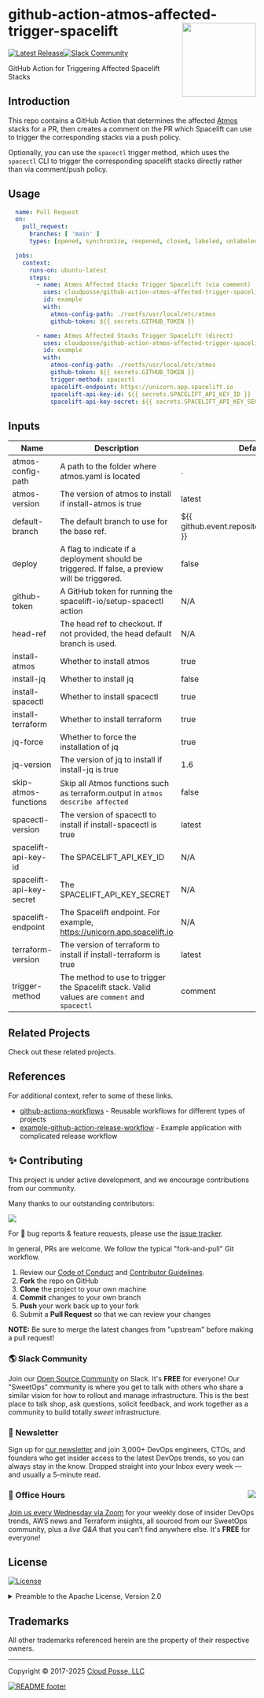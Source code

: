 

<!-- markdownlint-disable -->
# github-action-atmos-affected-trigger-spacelift <a href="https://cpco.io/homepage?utm_source=github&utm_medium=readme&utm_campaign=cloudposse/github-action-atmos-affected-trigger-spacelift&utm_content="><img align="right" src="https://cloudposse.com/logo-300x69.svg" width="150" /></a>
<a href="https://github.com/cloudposse/github-action-atmos-affected-trigger-spacelift/releases/latest"><img src="https://img.shields.io/github/release/cloudposse/github-action-atmos-affected-trigger-spacelift.svg" alt="Latest Release"/></a><a href="https://slack.cloudposse.com"><img src="https://slack.cloudposse.com/badge.svg" alt="Slack Community"/></a>
<!-- markdownlint-restore -->

<!--




  ** DO NOT EDIT THIS FILE
  **
  ** This file was automatically generated by the `cloudposse/build-harness`.
  ** 1) Make all changes to `README.yaml`
  ** 2) Run `make init` (you only need to do this once)
  ** 3) Run`make readme` to rebuild this file.
  **
  ** (We maintain HUNDREDS of open source projects. This is how we maintain our sanity.)
  **





-->

GitHub Action for Triggering Affected Spacelift Stacks




## Introduction

This repo contains a GitHub Action that determines the affected [Atmos](https://atmos.tools) stacks for a PR, then
creates a comment on the PR which Spacelift can use to trigger the corresponding stacks via a push policy.

Optionally, you can use the `spacectl` trigger method, which uses the `spacectl` CLI to trigger the corresponding
spacelift stacks directly rather than via comment/push policy.




## Usage

```yaml
  name: Pull Request
  on:
    pull_request:
      branches: [ 'main' ]
      types: [opened, synchronize, reopened, closed, labeled, unlabeled]

  jobs:
    context:
      runs-on: ubuntu-latest
      steps:
        - name: Atmos Affected Stacks Trigger Spacelift (via comment)
          uses: cloudposse/github-action-atmos-affected-trigger-spacelift@main
          id: example
          with:
            atmos-config-path: ./rootfs/usr/local/etc/atmos
            github-token: ${{ secrets.GITHUB_TOKEN }}

        - name: Atmos Affected Stacks Trigger Spacelift (direct)
          uses: cloudposse/github-action-atmos-affected-trigger-spacelift@main
          id: example
          with:
            atmos-config-path: ./rootfs/usr/local/etc/atmos
            github-token: ${{ secrets.GITHUB_TOKEN }}
            trigger-method: spacectl
            spacelift-endpoint: https://unicorn.app.spacelift.io
            spacelift-api-key-id: ${{ secrets.SPACELIFT_API_KEY_ID }}
            spacelift-api-key-secret: ${{ secrets.SPACELIFT_API_KEY_SECRET }}

```






<!-- markdownlint-disable -->

## Inputs

| Name | Description | Default | Required |
|------|-------------|---------|----------|
| atmos-config-path | A path to the folder where atmos.yaml is located | . | false |
| atmos-version | The version of atmos to install if install-atmos is true | latest | false |
| default-branch | The default branch to use for the base ref. | ${{ github.event.repository.default\_branch }} | false |
| deploy | A flag to indicate if a deployment should be triggered. If false, a preview will be triggered. | false | false |
| github-token | A GitHub token for running the spacelift-io/setup-spacectl action | N/A | true |
| head-ref | The head ref to checkout. If not provided, the head default branch is used. | N/A | false |
| install-atmos | Whether to install atmos | true | false |
| install-jq | Whether to install jq | false | false |
| install-spacectl | Whether to install spacectl | true | false |
| install-terraform | Whether to install terraform | true | false |
| jq-force | Whether to force the installation of jq | true | false |
| jq-version | The version of jq to install if install-jq is true | 1.6 | false |
| skip-atmos-functions | Skip all Atmos functions such as terraform.output in `atmos describe affected` | false | false |
| spacectl-version | The version of spacectl to install if install-spacectl is true | latest | false |
| spacelift-api-key-id | The SPACELIFT\_API\_KEY\_ID | N/A | false |
| spacelift-api-key-secret | The SPACELIFT\_API\_KEY\_SECRET | N/A | false |
| spacelift-endpoint | The Spacelift endpoint. For example, https://unicorn.app.spacelift.io | N/A | false |
| terraform-version | The version of terraform to install if install-terraform is true | latest | false |
| trigger-method | The method to use to trigger the Spacelift stack. Valid values are `comment` and `spacectl` | comment | false |


<!-- markdownlint-restore -->


## Related Projects

Check out these related projects.



## References

For additional context, refer to some of these links.

- [github-actions-workflows](https://github.com/cloudposse/github-actions-workflows) - Reusable workflows for different types of projects
- [example-github-action-release-workflow](https://github.com/cloudposse/example-github-action-release-workflow) - Example application with complicated release workflow




## ✨ Contributing

This project is under active development, and we encourage contributions from our community.



Many thanks to our outstanding contributors:

<a href="https://github.com/cloudposse/github-action-atmos-affected-trigger-spacelift/graphs/contributors">
  <img src="https://contrib.rocks/image?repo=cloudposse/github-action-atmos-affected-trigger-spacelift&max=24" />
</a>

For 🐛 bug reports & feature requests, please use the [issue tracker](https://github.com/cloudposse/github-action-atmos-affected-trigger-spacelift/issues).

In general, PRs are welcome. We follow the typical "fork-and-pull" Git workflow.
 1. Review our [Code of Conduct](https://github.com/cloudposse/github-action-atmos-affected-trigger-spacelift/?tab=coc-ov-file#code-of-conduct) and [Contributor Guidelines](https://github.com/cloudposse/.github/blob/main/CONTRIBUTING.md).
 2. **Fork** the repo on GitHub
 3. **Clone** the project to your own machine
 4. **Commit** changes to your own branch
 5. **Push** your work back up to your fork
 6. Submit a **Pull Request** so that we can review your changes

**NOTE:** Be sure to merge the latest changes from "upstream" before making a pull request!

### 🌎 Slack Community

Join our [Open Source Community](https://cpco.io/slack?utm_source=github&utm_medium=readme&utm_campaign=cloudposse/github-action-atmos-affected-trigger-spacelift&utm_content=slack) on Slack. It's **FREE** for everyone! Our "SweetOps" community is where you get to talk with others who share a similar vision for how to rollout and manage infrastructure. This is the best place to talk shop, ask questions, solicit feedback, and work together as a community to build totally *sweet* infrastructure.

### 📰 Newsletter

Sign up for [our newsletter](https://cpco.io/newsletter?utm_source=github&utm_medium=readme&utm_campaign=cloudposse/github-action-atmos-affected-trigger-spacelift&utm_content=newsletter) and join 3,000+ DevOps engineers, CTOs, and founders who get insider access to the latest DevOps trends, so you can always stay in the know.
Dropped straight into your Inbox every week — and usually a 5-minute read.

### 📆 Office Hours <a href="https://cloudposse.com/office-hours?utm_source=github&utm_medium=readme&utm_campaign=cloudposse/github-action-atmos-affected-trigger-spacelift&utm_content=office_hours"><img src="https://img.cloudposse.com/fit-in/200x200/https://cloudposse.com/wp-content/uploads/2019/08/Powered-by-Zoom.png" align="right" /></a>

[Join us every Wednesday via Zoom](https://cloudposse.com/office-hours?utm_source=github&utm_medium=readme&utm_campaign=cloudposse/github-action-atmos-affected-trigger-spacelift&utm_content=office_hours) for your weekly dose of insider DevOps trends, AWS news and Terraform insights, all sourced from our SweetOps community, plus a _live Q&A_ that you can’t find anywhere else.
It's **FREE** for everyone!
## License

<a href="https://opensource.org/licenses/Apache-2.0"><img src="https://img.shields.io/badge/License-Apache%202.0-blue.svg?style=for-the-badge" alt="License"></a>

<details>
<summary>Preamble to the Apache License, Version 2.0</summary>
<br/>
<br/>

Complete license is available in the [`LICENSE`](LICENSE) file.

```text
Licensed to the Apache Software Foundation (ASF) under one
or more contributor license agreements.  See the NOTICE file
distributed with this work for additional information
regarding copyright ownership.  The ASF licenses this file
to you under the Apache License, Version 2.0 (the
"License"); you may not use this file except in compliance
with the License.  You may obtain a copy of the License at

  https://www.apache.org/licenses/LICENSE-2.0

Unless required by applicable law or agreed to in writing,
software distributed under the License is distributed on an
"AS IS" BASIS, WITHOUT WARRANTIES OR CONDITIONS OF ANY
KIND, either express or implied.  See the License for the
specific language governing permissions and limitations
under the License.
```
</details>

## Trademarks

All other trademarks referenced herein are the property of their respective owners.


---
Copyright © 2017-2025 [Cloud Posse, LLC](https://cpco.io/copyright)


<a href="https://cloudposse.com/readme/footer/link?utm_source=github&utm_medium=readme&utm_campaign=cloudposse/github-action-atmos-affected-trigger-spacelift&utm_content=readme_footer_link"><img alt="README footer" src="https://cloudposse.com/readme/footer/img"/></a>

<img alt="Beacon" width="0" src="https://ga-beacon.cloudposse.com/UA-76589703-4/cloudposse/github-action-atmos-affected-trigger-spacelift?pixel&cs=github&cm=readme&an=github-action-atmos-affected-trigger-spacelift"/>
